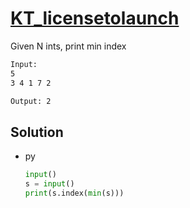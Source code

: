 # [KT_licensetolaunch](https://open.kattis.com/problems/licensetolaunch)

Given N ints, print min index

```txt
Input:
5
3 4 1 7 2

Output: 2
```

## Solution

* py

  ```py
  input()
  s = input()
  print(s.index(min(s)))
  ```
